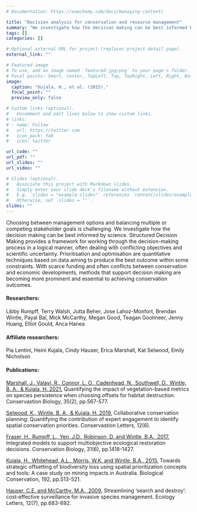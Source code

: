 ```yaml
---
# Documentation: https://wowchemy.com/docs/managing-content/

title: "Decision analysis for conservation and resource management"
summary: "We investigate how the decision making can be best informed by science using structured decision-making, prioritisation and optimisation."
tags: []
categories: []

# Optional external URL for project (replaces project detail page).
external_link: ""

# Featured image
# To use, add an image named `featured.jpg/png` to your page's folder.
# Focal points: Smart, Center, TopLeft, Top, TopRight, Left, Right, BottomLeft, Bottom, BottomRight.
image:
  caption: "Kujala, H., et al. (2015)."
  focal_point: ""
  preview_only: false

# Custom links (optional).
#   Uncomment and edit lines below to show custom links.
# links:
# - name: Follow
#   url: https://twitter.com
#   icon_pack: fab
#   icon: twitter

url_code: ""
url_pdf: ""
url_slides: ""
url_video: ""

# Slides (optional).
#   Associate this project with Markdown slides.
#   Simply enter your slide deck's filename without extension.
#   E.g. `slides = "example-slides"` references `content/slides/example-slides.md`.
#   Otherwise, set `slides = ""`.
slides: ""
---
```


Choosing between management options and balancing multiple or competing stakeholder goals is challenging. We investigate how the decision making can be best informed by science. Structured Decision Making provides a framework for working through the decision-making process in a logical manner, often dealing with conflicting objectives and scientific uncertainty. Prioritisation and optimisation are quantitative techniques based on data aiming to produce the best outcome within some constraints. With scarce funding and often conflicts between conservation and economic developments, methods that support decision making are becoming more prominent and essential to achieving conservation outcomes.

#### Researchers:  
Libby Rumpff, Terry Walsh, Jutta Beher, Jose Lahoz-Monfort, Brendan Wintle, Payal Bal, Mick McCarthy,  Megan Good, Teagan Goolmeer, Jenny Huang, Elliot Gould, Anca Hanea

#### Affiliate researchers:  
Pia Lentini, Heini Kujala, Cindy Hauser, Erica Marshall, Kat Selwood, Emily Nicholson  

#### Publications:
[Marshall, J.,  Valavi, R., Connor, L. O., Cadenhead, N., Southwell, D., Wintle, B. A., & Kujala, H. 2021.](https://conbio.onlinelibrary.wiley.com/doi/full/10.1111/cobi.13600?casa_token=dsEN3aR-GTkAAAAA%3AdeGRA0bonCT11XO9kQ_GFd8ddwO7OQ1ZJaIhOhE5_7iVayxLhPdY2-s8gJpumQxO9MrSheWQX_fFcw) Quantifying the impact of vegetation-based metrics on species persistence when choosing offsets for habitat destruction. Conservastion Biology, 35(2), pp.567-577.

[Selwood, K., Wintle, B. A., & Kujala, H. 2019.](https://conbio.onlinelibrary.wiley.com/doi/full/10.1111/conl.12673) Collaborative conservation planning: Quantifying the contribution of expert engagement to identify spatial conservation priorities. Conservastion Letters, 12(6).

[Fraser, H., Rumpff, L., Yen, J.D., Robinson, D. and Wintle, B.A., 2017.](https://conbio.onlinelibrary.wiley.com/doi/full/10.1111/cobi.12939?casa_token=xNR94UC4jU0AAAAA%3AQX8A58jKosb3lOj35f1bWO3tIoNsRgeB7Dv3sjLFonD5elBsKx5NgffyAf1kngO9Vf1Z97OYes78ww) Integrated models to support multiobjective ecological restoration decisions. Conservation Biology, 31(6), pp.1418-1427.

[Kujala, H., Whitehead, A.L., Morris, W.K. and Wintle, B.A., 2015.](https://www.sciencedirect.com/science/article/pii/S0006320715300653) Towards strategic offsetting of biodiversity loss using spatial prioritization concepts and tools: A case study on mining impacts in Australia. Biological Conservation, 192, pp.513-521.

[Hauser, C.E. and McCarthy, M.A., 2009.](https://onlinelibrary.wiley.com/doi/full/10.1111/j.1461-0248.2009.01323.x?casa_token=opHPcF-aNtUAAAAA%3ARqBTDZFUvZ0UnEr4dqGgAGd1F4V535FpxGY9FUfE6ecvPWpeXZAyAXTam69atk29r3EbGwxLK1KuPg) Streamlining ‘search and destroy’: cost‐effective surveillance for invasive species management. Ecology Letters, 12(7), pp.683-692.
